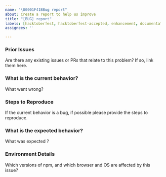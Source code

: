 ```yaml
---
name: "\U0001F41BBug report"
about: Create a report to help us improve
title: "[BUG] report"
labels: [hacktoberfest, hacktoberfest-accepted, enhancement, documentation]
assignees: ''

---
```


<!--
Thank you for contributing to open source!

Do you need some help?
======================

The issue tracker is meant for bug reports only. This isn't the best place for support or usage questions. Questions here don't have as much visibility as they do elsewhere. Before you ask a question, here are some resources to get help first:



-->

### Prior Issues

Are there any existing issues or PRs that relate to this problem? If so, link them here.

### What is the current behavior?

What went wrong?

### Steps to Reproduce

If the current behavior is a bug, if possible please provide the steps to reproduce.

### What is the expected behavior?

What was expected ?

### Environment Details

Which versions of npm, and which browser and OS are affected by this issue?
